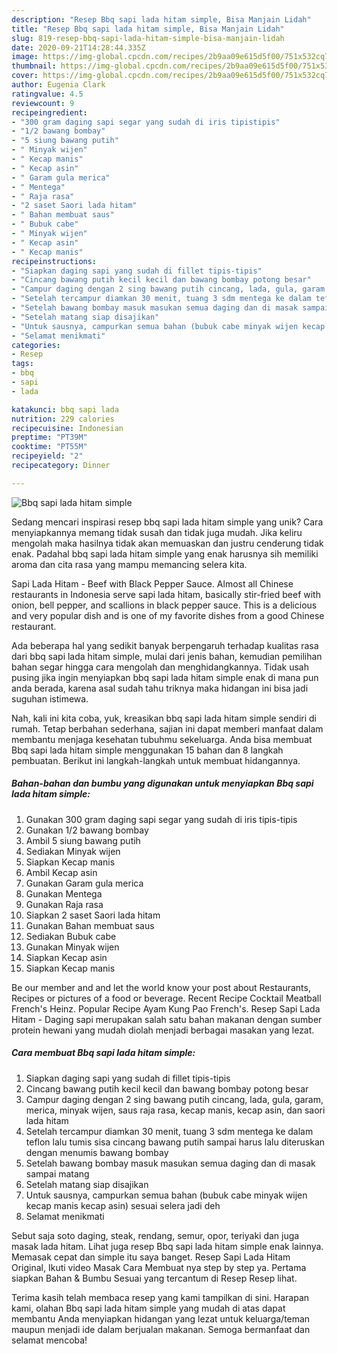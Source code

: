 ```yaml
---
description: "Resep Bbq sapi lada hitam simple, Bisa Manjain Lidah"
title: "Resep Bbq sapi lada hitam simple, Bisa Manjain Lidah"
slug: 819-resep-bbq-sapi-lada-hitam-simple-bisa-manjain-lidah
date: 2020-09-21T14:28:44.335Z
image: https://img-global.cpcdn.com/recipes/2b9aa09e615d5f00/751x532cq70/bbq-sapi-lada-hitam-simple-foto-resep-utama.jpg
thumbnail: https://img-global.cpcdn.com/recipes/2b9aa09e615d5f00/751x532cq70/bbq-sapi-lada-hitam-simple-foto-resep-utama.jpg
cover: https://img-global.cpcdn.com/recipes/2b9aa09e615d5f00/751x532cq70/bbq-sapi-lada-hitam-simple-foto-resep-utama.jpg
author: Eugenia Clark
ratingvalue: 4.5
reviewcount: 9
recipeingredient:
- "300 gram daging sapi segar yang sudah di iris tipistipis"
- "1/2 bawang bombay"
- "5 siung bawang putih"
- " Minyak wijen"
- " Kecap manis"
- " Kecap asin"
- " Garam gula merica"
- " Mentega"
- " Raja rasa"
- "2 saset Saori lada hitam"
- " Bahan membuat saus"
- " Bubuk cabe"
- " Minyak wijen"
- " Kecap asin"
- " Kecap manis"
recipeinstructions:
- "Siapkan daging sapi yang sudah di fillet tipis-tipis"
- "Cincang bawang putih kecil kecil dan bawang bombay potong besar"
- "Campur daging dengan 2 sing bawang putih cincang, lada, gula, garam, merica, minyak wijen, saus raja rasa, kecap manis, kecap asin, dan saori lada hitam"
- "Setelah tercampur diamkan 30 menit, tuang 3 sdm mentega ke dalam teflon lalu tumis sisa cincang bawang putih sampai harus lalu diteruskan dengan menumis bawang bombay"
- "Setelah bawang bombay masuk masukan semua daging dan di masak sampai matang"
- "Setelah matang siap disajikan"
- "Untuk sausnya, campurkan semua bahan (bubuk cabe minyak wijen kecap manis kecap asin) sesuai selera jadi deh"
- "Selamat menikmati"
categories:
- Resep
tags:
- bbq
- sapi
- lada

katakunci: bbq sapi lada 
nutrition: 229 calories
recipecuisine: Indonesian
preptime: "PT39M"
cooktime: "PT55M"
recipeyield: "2"
recipecategory: Dinner

---
```



![Bbq sapi lada hitam simple](https://img-global.cpcdn.com/recipes/2b9aa09e615d5f00/751x532cq70/bbq-sapi-lada-hitam-simple-foto-resep-utama.jpg)

Sedang mencari inspirasi resep bbq sapi lada hitam simple yang unik? Cara menyiapkannya memang tidak susah dan tidak juga mudah. Jika keliru mengolah maka hasilnya tidak akan memuaskan dan justru cenderung tidak enak. Padahal bbq sapi lada hitam simple yang enak harusnya sih memiliki aroma dan cita rasa yang mampu memancing selera kita.

Sapi Lada Hitam - Beef with Black Pepper Sauce. Almost all Chinese restaurants in Indonesia serve sapi lada hitam, basically stir-fried beef with onion, bell pepper, and scallions in black pepper sauce. This is a delicious and very popular dish and is one of my favorite dishes from a good Chinese restaurant.

Ada beberapa hal yang sedikit banyak berpengaruh terhadap kualitas rasa dari bbq sapi lada hitam simple, mulai dari jenis bahan, kemudian pemilihan bahan segar hingga cara mengolah dan menghidangkannya. Tidak usah pusing jika ingin menyiapkan bbq sapi lada hitam simple enak di mana pun anda berada, karena asal sudah tahu triknya maka hidangan ini bisa jadi suguhan istimewa.


Nah, kali ini kita coba, yuk, kreasikan bbq sapi lada hitam simple sendiri di rumah. Tetap berbahan sederhana, sajian ini dapat memberi manfaat dalam membantu menjaga kesehatan tubuhmu sekeluarga. Anda bisa membuat Bbq sapi lada hitam simple menggunakan 15 bahan dan 8 langkah pembuatan. Berikut ini langkah-langkah untuk membuat hidangannya.

<!--inarticleads1-->

##### Bahan-bahan dan bumbu yang digunakan untuk menyiapkan Bbq sapi lada hitam simple:

1. Gunakan 300 gram daging sapi segar yang sudah di iris tipis-tipis
1. Gunakan 1/2 bawang bombay
1. Ambil 5 siung bawang putih
1. Sediakan  Minyak wijen
1. Siapkan  Kecap manis
1. Ambil  Kecap asin
1. Gunakan  Garam gula merica
1. Gunakan  Mentega
1. Gunakan  Raja rasa
1. Siapkan 2 saset Saori lada hitam
1. Gunakan  Bahan membuat saus
1. Sediakan  Bubuk cabe
1. Gunakan  Minyak wijen
1. Siapkan  Kecap asin
1. Siapkan  Kecap manis


Be our member and and let the world know your post about Restaurants, Recipes or pictures of a food or beverage. Recent Recipe Cocktail Meatball French&#39;s Heinz. Popular Recipe Ayam Kung Pao French&#39;s. Resep Sapi Lada Hitam - Daging sapi merupakan salah satu bahan makanan dengan sumber protein hewani yang mudah diolah menjadi berbagai masakan yang lezat. 

<!--inarticleads2-->

##### Cara membuat Bbq sapi lada hitam simple:

1. Siapkan daging sapi yang sudah di fillet tipis-tipis
1. Cincang bawang putih kecil kecil dan bawang bombay potong besar
1. Campur daging dengan 2 sing bawang putih cincang, lada, gula, garam, merica, minyak wijen, saus raja rasa, kecap manis, kecap asin, dan saori lada hitam
1. Setelah tercampur diamkan 30 menit, tuang 3 sdm mentega ke dalam teflon lalu tumis sisa cincang bawang putih sampai harus lalu diteruskan dengan menumis bawang bombay
1. Setelah bawang bombay masuk masukan semua daging dan di masak sampai matang
1. Setelah matang siap disajikan
1. Untuk sausnya, campurkan semua bahan (bubuk cabe minyak wijen kecap manis kecap asin) sesuai selera jadi deh
1. Selamat menikmati


Sebut saja soto daging, steak, rendang, semur, opor, teriyaki dan juga masak lada hitam. Lihat juga resep Bbq sapi lada hitam simple enak lainnya. Memasak cepat dan simple itu saya banget. Resep Sapi Lada Hitam Original, Ikuti video Masak Cara Membuat nya step by step ya. Pertama siapkan Bahan &amp; Bumbu Sesuai yang tercantum di Resep Resep lihat. 

Terima kasih telah membaca resep yang kami tampilkan di sini. Harapan kami, olahan Bbq sapi lada hitam simple yang mudah di atas dapat membantu Anda menyiapkan hidangan yang lezat untuk keluarga/teman maupun menjadi ide dalam berjualan makanan. Semoga bermanfaat dan selamat mencoba!
